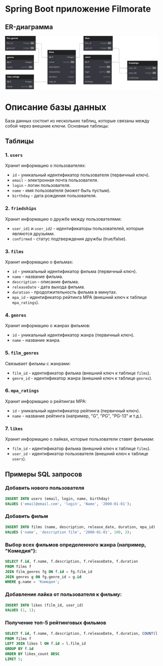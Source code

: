 # Spring Boot приложение Filmorate

## ER-диаграмма

![Диаграмма](/documents/filmorate_db.svg)

# Описание базы данных

База данных состоит из нескольких таблиц, которые связаны между собой через внешние ключи. Основные таблицы:

## Таблицы
### 1. `users`
Хранит информацию о пользователях:
- `id` - уникальный идентификатор пользователя (первичный ключ).
- `email` - электронная почта пользователя.
- `login` - логин пользователя.
- `name` - имя пользователя (может быть пустым).
- `birthday` - дата рождения пользователя.

### 2. `friedships`
Хранит информацию о дружбе между пользователями:
- `user_id1` и `user_id2` - идентификаторы пользователей, которые являются друзьями.
- `confirmed` - статус подтверждения дружбы (true/false).

### 3. `films`
Хранит информацию о фильмах:
- `id` - уникальный идентификатор фильма (первичный ключ).
- `name` - название фильма.
- `description` - описание фильма.
- `releaseDate` - дата выхода фильма.
- `duration` - продолжительность фильма в минутах.
- `mpa_id` - идентификатор рейтинга MPA (внешний ключ к таблице `mpa_ratings`).

### 4. `genres`
Хранит информацию о жанрах фильмов:
- `id` - уникальный идентификатор жанра (первичный ключ).
- `name` - название жанра.

### 5. `film_genres`
Связывает фильмы с жанрами:
- `film_id` - идентификатор фильма (внешний ключ к таблице `films`).
- `genre_id` - идентификатор жанра (внешний ключ к таблице `genres`).

### 6. `mpa_ratings`
Хранит информацию о рейтингах MPA:
- `id` - уникальный идентификатор рейтинга (первичный ключ).
- `name` - название рейтинга (например, "G", "PG", "PG-13" и т.д.).

### 7. `likes`
Хранит информацию о лайках, которые пользователи ставят фильмам:
- `film_id` - идентификатор фильма (внешний ключ к таблице `films`).
- `user_id` - идентификатор пользователя (внешний ключ к таблице `users`).
## Примеры SQL запросов

### Добавить нового пользователя
```sql
INSERT INTO users (email, login, name, birthday)
VALUES ('email@email.com', 'login', 'Name', '2000-01-01');
```

### Добавить фильм
```sql
INSERT INTO films (name, description, release_date, duration, mpa_id)
VALUES ('name', 'description film', '2000-01-01', 100, 3);
```

### Выбор всех фильмов определенного жанра (например, "Комедия"):
```sql
SELECT f.id, f.name, f.description, f.releaseDate, f.duration
FROM films f
JOIN film_genres fg ON f.id = fg.film_id
JOIN genres g ON fg.genre_id = g.id
WHERE g.name = 'Комедия';
```

### Добавление лайка от пользователя к фильму:
```sql
INSERT INTO likes (film_id, user_id)
VALUES (1, 1);
```
### Получение топ-5 рейтинговых фильмов
```sql
SELECT f.id, f.name, f.description, f.releaseDate, f.duration, COUNT(l.user_id) AS likes_count
FROM films f
LEFT JOIN likes l ON f.id = l.film_id
GROUP BY f.id
ORDER BY likes_count DESC
LIMIT 5;
```



